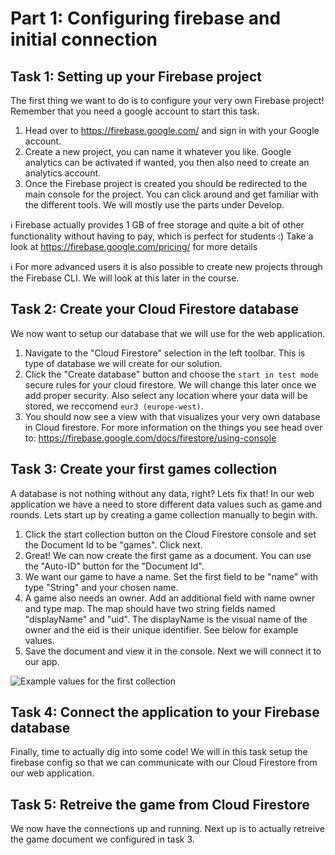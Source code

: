 # Part 1: Configuring firebase and initial connection

## Task 1: Setting up your Firebase project
The first thing we want to do is to configure your very own Firebase project! Remember that you need a google account to start this task. 

1. Head over to https://firebase.google.com/ and sign in with your Google account.
2. Create a new project, you can name it whatever you like. Google analytics can be activated if wanted, you then also need to create an analytics account. 
3. Once the Firebase project is created you should be redirected to the main console for the project. You can click around and get familiar with the different tools. We will mostly use the parts under Develop. 

ℹ️  Firebase actually provides 1 GB of free storage and quite a bit of other functionality without having to pay, which is perfect for students :) Take a look at https://firebase.google.com/pricing/ for more details

ℹ️  For more advanced users it is also possible to create new projects through the Firebase CLI. We will look at this later in the course. 

## Task 2: Create your Cloud Firestore database
We now want to setup our database that we will use for the web application.

1. Navigate to the "Cloud Firestore" selection in the left toolbar. This is type of database we will create for our solution.
2. Click the "Create database" button and choose the `start in test mode` secure rules for your cloud firestore. We will change this later once we add proper security. Also select any location where your data will be stored, we reccomend `eur3 (europe-west)`. 
3. You should now see a view with that visualizes your very own database in Cloud firestore. For more information on the things you see head over to: https://firebase.google.com/docs/firestore/using-console 

## Task 3: Create your first games collection
A database is not nothing without any data, right? Lets fix that! In our web application we have a need to store different data values such as game and rounds. Lets start up by creating a game collection manually to begin with. 

1. Click the start collection button on the Cloud Firestore console and set the Document Id to be "games". Click next. 
2. Great! We can now create the first game as a document. You can use the "Auto-ID" button for the "Document Id". 
3. We want our game to have a name. Set the first field to be "name" with type "String" and your chosen name. 
4. A game also needs an owner. Add an additional field with name owner and type map. The map should have two string fields named "displayName" and "uid". The displayName is the visual name of the owner and the eid is their unique identifier. See below for example values.
5. Save the document and view it in the console. Next we will connect it to our app. 

![Example values for the first collection](https://i.ibb.co/BPDwKr4/Screenshot-2020-10-08-at-21-00-39.png)

## Task 4: Connect the application to your Firebase database
Finally, time to actually dig into some code! We will in this task setup the firebase config so that we can communicate with our Cloud Firestore from our web application. 

## Task 5: Retreive the game from Cloud Firestore
We now have the connections up and running. Next up is to actually retreive the game document we configured in task 3. 
